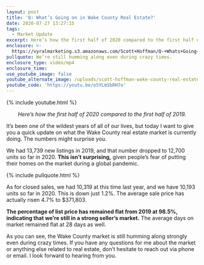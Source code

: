```yaml
---
layout: post
title: 'Q: What’s Going on in Wake County Real Estate?'
date: 2020-07-27 13:27:15
tags:
  - Market Update
excerpt: Here’s how the first half of 2020 compared to the first half of 2019.
enclosure: >-
  https://vyralmarketing.s3.amazonaws.com/Scott+Hoffman/Q-+Whats+Going+on+in+Wake+County+Real+Estate_.mp4
pullquote: We’re still humming along even during crazy times.
enclosure_type: video/mp4
enclosure_time:
use_youtube_image: false
youtube_alternate_image: /uploads/scott-hoffman-wake-county-real-estate-market-update-yt.jpg
youtube_code: 'https://youtu.be/o5YLmSbRH7o'
---
```


{% include youtube.html %}

<p style="text-align: center;"><em>Here’s how the first half of 2020 compared to the first half of 2019.</em></p>

It’s been one of the wildest years of all of our lives, but today I want to give you a quick update on what the Wake County real estate market is currently doing. The numbers might surprise you.

We had 13,739 new listings in 2019, and that number dropped to 12,700 units so far in 2020. **This isn’t surprising,** given people’s fear of putting their homes on the market during a global pandemic.

{% include pullquote.html %}

As for closed sales, we had 10,319 at this time last year, and we have 10,193 units so far in 2020. This is down just 1.2%. The average sale price has actually risen 4.7% to $371,803.

**The percentage of list price has remained flat from 2019 at 98.5%, indicating that we’re still in a strong seller’s market.** The average days on market remained flat at 28 days as well.

As you can see, the Wake County market is still humming along strongly even during crazy times. If you have any questions for me about the market or anything else related to real estate, don’t hesitate to reach out via phone or email. I look forward to hearing from you.